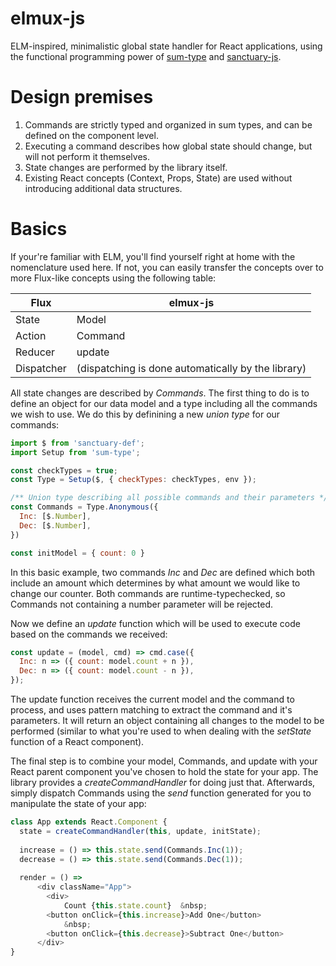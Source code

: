 # elmux-js
ELM-inspired, minimalistic global state handler for React applications, using the functional programming power of [sum-type](https://github.com/JAForbes/sum-type) 
and [sanctuary-js](https://github.com/sanctuary-js/sanctuary).

# Design premises

1. Commands are strictly typed and organized in sum types, and can be defined on the component level.
2. Executing a command describes how global state should change, but will not perform it themselves.
3. State changes are performed by the library itself.
4. Existing React concepts (Context, Props, State) are used without introducing additional data structures.

# Basics

If your're familiar with ELM, you'll find yourself right at home with the nomenclature used here. If not, you can easily transfer 
the concepts over to more Flux-like concepts using the following table:

|Flux |elmux-js|
|-----|--------|
|State|Model   |
|Action|Command|
|Reducer|update|
|Dispatcher|(dispatching is done automatically by the library)|

All state changes are described by *Commands*. The first thing to do is to define an object for our data model and a type including 
all the commands we wish to use. We do this by definining a new *union type* for our commands:

``` javascript
import $ from 'sanctuary-def';
import Setup from 'sum-type';

const checkTypes = true;
const Type = Setup($, { checkTypes: checkTypes, env });

/** Union type describing all possible commands and their parameters */
const Commands = Type.Anonymous({
  Inc: [$.Number],
  Dec: [$.Number],
})

const initModel = { count: 0 }
```
In this basic example, two commands *Inc* and *Dec* are defined which both include an amount which determines by what amount 
we would like to change our counter. Both commands are runtime-typechecked, so Commands not containing a number parameter will 
be rejected.

Now we define an *update* function which will be used to execute code based on the commands we received:
``` javascript
const update = (model, cmd) => cmd.case({
  Inc: n => ({ count: model.count + n }),
  Dec: n => ({ count: model.count - n }),
});
```
The update function receives the current model and the command to process, and uses pattern matching to extract the command and it's 
parameters. It will return an object containing all changes to the model to be performed (similar to what you're used to when dealing 
with the *setState* function of a React component).

The final step is to combine your model, Commands, and update with your React parent component you've chosen to hold the state for your 
app. The library provides a *createCommandHandler* for doing just that. Afterwards, simply dispatch Commands using the *send* function
generated for you to manipulate the state of your app:

``` javascript
class App extends React.Component {
  state = createCommandHandler(this, update, initState);
  
  increase = () => this.state.send(Commands.Inc(1));
  decrease = () => this.state.send(Commands.Dec(1));
  
  render = () =>
      <div className="App">
        <div>
            Count {this.state.count}  &nbsp;
        <button onClick={this.increase}>Add One</button>
            &nbsp;
        <button onClick={this.decrease}>Subtract One</button>
      </div>
}
``` 
